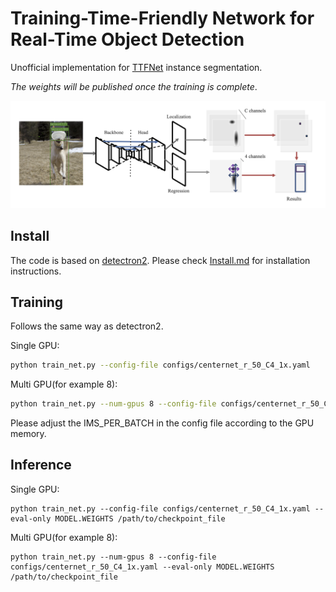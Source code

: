 # Training-Time-Friendly Network for Real-Time Object Detection
Unofficial implementation for [TTFNet](https://arxiv.org/pdf/1909.00700.pdf) instance segmentation.  

*The weights will be published once the training is complete*.

![image-20210518000132433](./asserts/arch.png)

## Install
The code is based on [detectron2](https://github.com/facebookresearch/detectron2). Please check [Install.md](https://github.com/facebookresearch/detectron2/blob/master/INSTALL.md) for installation instructions.


## Training 
Follows the same way as detectron2.

Single GPU:
```bash
python train_net.py --config-file configs/centernet_r_50_C4_1x.yaml
```
Multi GPU(for example 8):
```bash
python train_net.py --num-gpus 8 --config-file configs/centernet_r_50_C4_1x.yaml
```
Please adjust the IMS_PER_BATCH in the config file according to the GPU memory.


## Inference
Single GPU:
```
python train_net.py --config-file configs/centernet_r_50_C4_1x.yaml --eval-only MODEL.WEIGHTS /path/to/checkpoint_file
```
Multi GPU(for example 8):
```
python train_net.py --num-gpus 8 --config-file configs/centernet_r_50_C4_1x.yaml --eval-only MODEL.WEIGHTS /path/to/checkpoint_file
```

